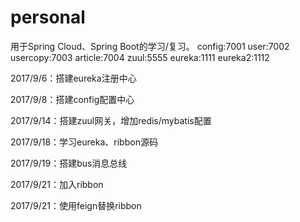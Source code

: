 # personal
用于Spring Cloud、Spring Boot的学习/复习。
config:7001 user:7002 usercopy:7003 article:7004 zuul:5555 eureka:1111 eureka2:1112

2017/9/6：搭建eureka注册中心

2017/9/8：搭建config配置中心

2017/9/14：搭建zuul网关，增加redis/mybatis配置

2017/9/18：学习eureka、ribbon源码

2017/9/19：搭建bus消息总线

2017/9/21：加入ribbon 

2017/9/21：使用feign替换ribbon
